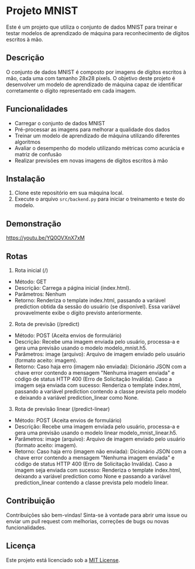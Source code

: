 # Projeto MNIST

Este é um projeto que utiliza o conjunto de dados MNIST para treinar e testar modelos de aprendizado de máquina para reconhecimento de dígitos escritos à mão.

## Descrição

O conjunto de dados MNIST é composto por imagens de dígitos escritos à mão, cada uma com tamanho 28x28 pixels. O objetivo deste projeto é desenvolver um modelo de aprendizado de máquina capaz de identificar corretamente o dígito representado em cada imagem.

## Funcionalidades

- Carregar o conjunto de dados MNIST
- Pré-processar as imagens para melhorar a qualidade dos dados
- Treinar um modelo de aprendizado de máquina utilizando diferentes algoritmos
- Avaliar o desempenho do modelo utilizando métricas como acurácia e matriz de confusão
- Realizar previsões em novas imagens de dígitos escritos à mão

## Instalação

1. Clone este repositório em sua máquina local.
2. Execute o arquivo `src/backend.py` para iniciar o treinamento e teste do modelo.

## Demonstração

https://youtu.be/YQ0OVXnX7xM

## Rotas 

1. Rota inicial (/)

- Método: GET
- Descrição: Carrega a página inicial (index.html).
- Parâmetros: Nenhum
- Retorno:
    Renderiza o template index.html, passando a variável prediction obtida da sessão do usuário (se disponível). Essa variável provavelmente exibe o dígito previsto anteriormente.

2. Rota de previsão (/predict)

- Método: POST (Aceita envios de formulário)
- Descrição: Recebe uma imagem enviada pelo usuário, processa-a e gera uma previsão usando o modelo modelo_mnist.h5.
- Parâmetros:
    image (arquivo): Arquivo de imagem enviado pelo usuário (formato aceito: imagem).
- Retorno:
    Caso haja erro (imagem não enviada): Dicionário JSON com a chave error contendo a mensagem "Nenhuma imagem enviada" e código de status HTTP 400 (Erro de Solicitação Inválida).
    Caso a imagem seja enviada com sucesso: Renderiza o template index.html, passando a variável prediction contendo a classe prevista pelo modelo e deixando a variável prediction_linear como None.

3. Rota de previsão linear (/predict-linear)

- Método: POST (Aceita envios de formulário)
- Descrição: Recebe uma imagem enviada pelo usuário, processa-a e gera uma previsão usando o modelo linear modelo_mnist_linear.h5.
- Parâmetros:
    image (arquivo): Arquivo de imagem enviado pelo usuário (formato aceito: imagem).
- Retorno:
    Caso haja erro (imagem não enviada): Dicionário JSON com a chave error contendo a mensagem "Nenhuma imagem enviada" e código de status HTTP 400 (Erro de Solicitação Inválida).
    Caso a imagem seja enviada com sucesso: Renderiza o template index.html, deixando a variável prediction como None e passando a variável prediction_linear contendo a classe prevista pelo modelo linear.

## Contribuição

Contribuições são bem-vindas! Sinta-se à vontade para abrir uma issue ou enviar um pull request com melhorias, correções de bugs ou novas funcionalidades.

## Licença

Este projeto está licenciado sob a [MIT License](LICENSE).
